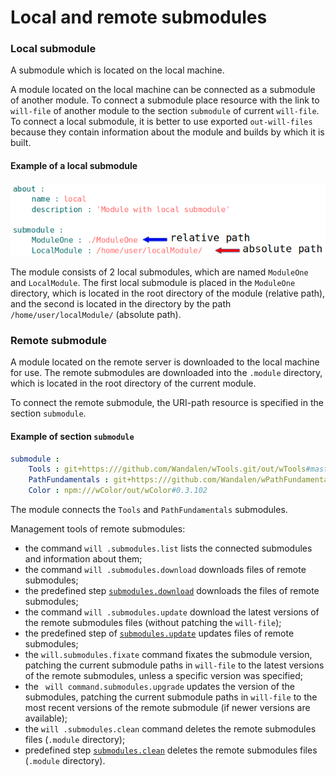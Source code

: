 # Local and remote submodules

### Local submodule

A submodule which is located on the local machine.

A module located on the local machine can be connected as a submodule of another module. To connect a submodule place resource with the link to `will-file` of another module to the section `submodule` of current `will-file`. To connect a local submodule, it is better to use exported `out-will-files` because they contain information about the module and builds by which it is built.

#### Example of a local submodule

![submodule.local.png](./Images/submodule.local.png)

The module consists of 2 local submodules, which are named `ModuleOne` and `LocalModule`. The first local submodule is placed in the `ModuleOne` directory, which is located in the root directory of the module (relative path), and the second is located in the directory by the path `/home/user/localModule/` (absolute path).

### Remote submodule

A module located on the remote server is downloaded to the local machine for use.
The remote submodules are downloaded into the <code>.module</code> directory, which is located in the root directory of the current module.

To connect the remote submodule, the URI-path resource is specified in the section `submodule`.

#### Example of section `submodule`  

```yaml
submodule :
    Tools : git+https:///github.com/Wandalen/wTools.git/out/wTools#master
    PathFundamentals : git+https:///github.com/Wandalen/wPathFundamentals.git/out/wPathFundamentals#master
    Color : npm:///wColor/out/wColor#0.3.102

```
The module connects the `Tools` and `PathFundamentals` submodules.

Management tools of remote submodules:

- the command `will .submodules.list` lists the connected submodules and information about them;
- the command `will .submodules.download` downloads files of remote submodules;
- the predefined step [`submodules.download`](ResourceStep.md#submodulesdownload) downloads the files of remote submodules;
- the command `will .submodules.update` download the latest versions of the remote submodules files (without patching the `will-file`);
- the predefined step of [`submodules.update`](ResourceStep.md#submodulesupdate) updates files of remote submodules;
- the `will.submodules.fixate` command fixates the submodule version, patching the current submodule paths in `will-file` to the latest versions of the remote submodules, unless a specific version was specified;
- the ` will command.submodules.upgrade` updates the version of the submodules, patching the current submodule paths in `will-file` to the most recent versions of the remote submodule (if newer versions are available);
- the `will .submodules.clean` command deletes the remote submodules files (`.module` directory);
- predefined step [`submodules.clean`](ResourceStep.md#submodulesclean) deletes the remote submodules files (`.module` directory).
